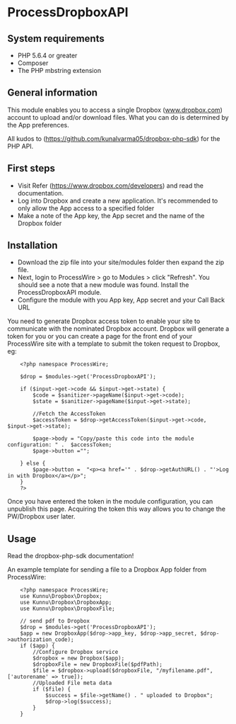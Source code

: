 # ProcessDropboxAPI
## System requirements

* PHP 5.6.4 or greater
* Composer
* The PHP mbstring extension

## General information
This module enables you to access a single Dropbox (www.dropbox.com) account to upload and/or download files. What you can do is determined by the App preferences. 

All kudos to (https://github.com/kunalvarma05/dropbox-php-sdk) for the PHP API.

## First steps
* Visit Refer (https://www.dropbox.com/developers) and read the documentation. 
* Log into Dropbox and create a new application. It's recommended to only allow the App access to a specified folder
* Make a note of the App key, the App secret and the name of the Dropbox folder

## Installation
* Download the zip file into your site/modules folder then expand the zip file. 
* Next, login to ProcessWire > go to Modules > click "Refresh". You should see a note that a new module was found. Install the ProcessDropboxAPI module. 
* Configure the module with you App key, App secret and your Call Back URL

You need to generate Dropbox access token to enable your site to communicate with the nominated Dropbox account. Dropbox will generate a token for you or you can create a page for the front end of your ProcessWire site with a template to submit the token request to Dropbox, eg:

```
    <?php namespace ProcessWire;
    
    $drop = $modules->get('ProcessDropboxAPI');
    
    if ($input->get->code && $input->get->state) {
        $code = $sanitizer->pageName($input->get->code);
        $state = $sanitizer->pageName($input->get->state);
    
        //Fetch the AccessToken
        $accessToken = $drop->getAccessToken($input->get->code, $input->get->state);
    
        $page->body = "Copy/paste this code into the module configuration: " .  $accessToken;
        $page->button ="";
    
    } else {
        $page->button =  "<p><a href='" . $drop->getAuthURL() . "'>Log in with Dropbox</a></p>";
    }
    ?>
```

Once you have entered the token in the module configuration, you can unpublish this page. Acquiring the token this way allows you to change the PW/Dropbox user later.

## Usage

Read the dropbox-php-sdk documentation!

An example template for sending a file to a Dropbox App folder from ProcessWire:
```
    <?php namespace ProcessWire;
    use Kunnu\Dropbox\Dropbox;
    use Kunnu\Dropbox\DropboxApp;
    use Kunnu\Dropbox\DropboxFile;
    
    // send pdf to Dropbox
    $drop = $modules->get('ProcessDropboxAPI');
    $app = new DropboxApp($drop->app_key, $drop->app_secret, $drop->authorization_code);
    if ($app) {
        //Configure Dropbox service
        $dropbox = new Dropbox($app);
        $dropboxFile = new DropboxFile($pdfPath);
        $file = $dropbox->upload($dropboxFile, "/myfilename.pdf", ['autorename' => true]);
        //Uploaded File meta data
        if ($file) {
            $success = $file->getName() . " uploaded to Dropbox";
            $drop->log($success);
        }
    }

```


